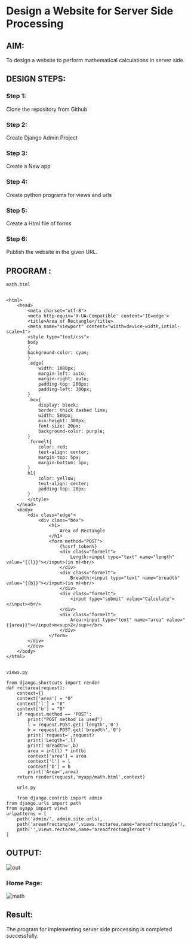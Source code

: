 # Design a Website for Server Side Processing

## AIM:
To design a website to perform mathematical calculations in server side.

## DESIGN STEPS:

### Step 1:
Clone the repository from Github

### Step 2:
Create Django Admin Project

### Step 3:
Create a New app


### Step 4:
Create python programs for views and urls

### Step 5:
Create a Html file of forms

### Step 6:

Publish the website in the given URL.

## PROGRAM :
```
math.html


<html>
    <head>
        <meta charset="utf-8">
        <meta http-equiv='X-UA-Compatible' content='IE=edge'>
        <title>Area of Rectangle</title>
        <meta name="viewport" content="width=device-width,intial-scale=1">
        <style type="text/css">
        body
        {
        background-color: cyan;
        }
        .edge{
            width: 1080px;
            margin-left: auto;
            margin-right: auto;
            padding-top: 200px;
            padding-left: 300px;
        }
        .box{
            display: block;
            border: thick dashed lime;
            width: 500px;
            min-height: 300px;
            font-size: 20px;
            background-color: purple;
        }
        .formelt{
            color: red;
            text-align: center;
            margin-top: 5px;
            margin-bottom: 5px;
        }
        h1{
            color: yellow;
            text-align: center;
            padding-top: 20px;
        }
        </style>
    </head>
    <body>
        <div class="edge">
            <div class="box">
                <h1>
                    Area of Rectangle
                </h1>
                <form method="POST">
                    {%csrf_token%}
                    <div class="formelt">
                        Length:<input type="text" name="length" value="{{l}}"></input>(in m)<br/>
                    </div>
                    <div class="formelt">
                        Breadth:<input type="text" name="breadth" value="{{b}}"></input>(in m)<br/>
                    </div>
                    <div class="formelt">
                        <input type="submit" value="Calculate"></input><br/>
                    </div>
                    <div class="formelt">
                        Area:<input type="text" name="area" value="{{area}}"></input>m<sup>2</sup></br>
                    </div>
                </form>
        </div>
        </div>
    </body>
</html>


views.py

from django.shortcuts import render
def rectarea(request):
    context={}
    context['area'] = "0"
    context['l'] = "0"
    context['b'] = "0"
    if request.method == 'POST':
        print("POST method is used")
        l = request.POST.get('length','0')
        b = request.POST.get('breadth','0')
        print('request=',request)
        print('Length=',l)
        print('Breadth=',b)
        area = int(l) * int(b)
        context['area'] = area
        context['l'] = l
        context['b'] = b
        print('Area=',area)
    return render(request,'myapp/math.html',context)

    urls.py

    from django.contrib import admin
from django.urls import path
from myapp import views
urlpatterns = [
    path('admin/', admin.site.urls),
    path('areaofrectangle/',views.rectarea,name="areaofrectangle"),
    path('',views.rectarea,name="areaofrectangleroot")
]
```

## OUTPUT:
![out](https://user-images.githubusercontent.com/119479566/215408248-54cd6111-2e0d-4853-a13f-6729912bf884.png)


### Home Page:
![math](https://user-images.githubusercontent.com/119479566/215408329-6738ad59-dd5c-404b-afec-b6b34a643864.png)



## Result:
The program for implementing server side processing is completed successfully.
